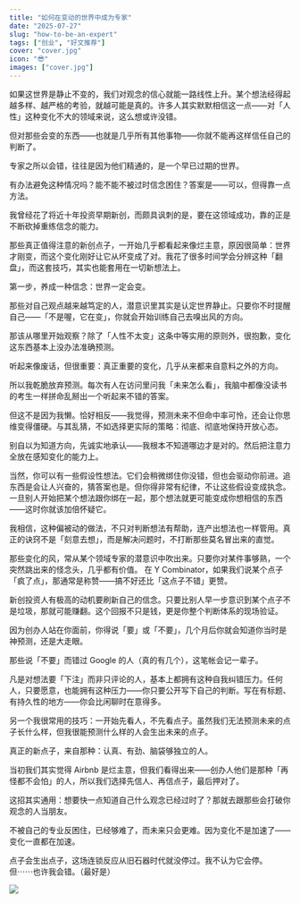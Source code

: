 ```yaml
---
title: "如何在变动的世界中成为专家"
date: "2025-07-27"
slug: "how-to-be-an-expert"
tags: ["创业", "好文推荐"]
cover: "cover.jpg"
icon: "😎"
images: ["cover.jpg"]
---
```

如果这世界是静止不变的，我们对观念的信心就能一路线性上升。某个想法经得起越多样、越严格的考验，就越可能是真的。许多人其实默默相信这一点——对「人性」这种变化不大的领域来说，这么想或许没错。



但对那些会变的东西——也就是几乎所有其他事物——你就不能再这样信任自己的判断了。



专家之所以会错，往往是因为他们精通的，是一个早已过期的世界。



有办法避免这种情况吗？能不能不被过时信念困住？答案是——可以，但得靠一点方法。



我曾经花了将近十年投资早期新创，而颇具讽刺的是，要在这领域成功，靠的正是不断砍掉重练信念的能力。



那些真正值得注意的新创点子，一开始几乎都看起来像烂主意，原因很简单：世界才刚变，而这个变化刚好让它从坏变成了对。我花了很多时间学会分辨这种「翻盘」，而这套技巧，其实也能套用在一切新想法上。



第一步，养成一种信念：世界一定会变。



那些对自己观点越来越笃定的人，潜意识里其实是认定世界静止。只要你不时提醒自己——「不是喔，它在变」，你就会开始训练自己去嗅出风的方向。



那该从哪里开始观察？除了「人性不太变」这条中等实用的原则外，很抱歉，变化这东西基本上没办法准确预测。



听起来像废话，但很重要：真正重要的变化，几乎从来都来自意料之外的方向。



所以我乾脆放弃预测。每次有人在访问里问我「未来怎么看」，我脑中都像没读书的考生一样拼命乱掰出一个听起来不错的答案。



但这不是因为我懒。恰好相反——我觉得，预测未来不但命中率可怜，还会让你思维变得僵硬。与其乱猜，不如选择更实际的策略：彻底、彻底地保持开放心态。



别自以为知道方向，先诚实地承认——我根本不知道哪边才是对的。然后把注意力全放在感知变化的能力上。



当然，你可以有一些假设性想法。它们会稍微绑住你没错，但也会驱动你前进。追东西是会让人兴奋的，猜答案也是。但你得非常有纪律，不让这些假设变成执念。
一旦别人开始把某个想法跟你绑在一起，那个想法就更可能变成你想相信的东西——这时你就该加倍怀疑它。



我相信，这种偏被动的做法，不只对判断想法有帮助，连产出想法也一样管用。真正的诀窍不是「刻意去想」，而是解决问题时，不打断那些莫名冒出来的直觉。



那些变化的风，常从某个领域专家的潜意识中吹出来。只要你对某件事够熟，一个突然跳出来的怪念头，几乎都有价值。
在 Y Combinator，如果我们说某个点子「疯了点」，那通常是称赞——搞不好还比「这点子不错」更赞。



新创投资人有极高的动机要刷新自己的信念。只要比别人早一步意识到某个点子不是垃圾，那就可能赚翻。这个回报不只是钱，更是你整个判断体系的现场验证。



因为创办人站在你面前，你得说「要」或「不要」，几个月后你就会知道你当时是神预测，还是大走眼。



那些说「不要」而错过 Google 的人（真的有几个），这笔帐会记一辈子。



凡是对想法要「下注」而非只评论的人，基本上都拥有这种自我纠错压力。任何人，只要愿意，也能拥有这种压力——你只要公开写下自己的判断。写在有标题、有持久性的地方——你会比闲聊时在意得多。



另一个我很常用的技巧：一开始先看人，不先看点子。虽然我们无法预测未来的点子长什么样，但我很能预测什么样的人会生出未来的点子。



真正的新点子，来自那种：认真、有劲、脑袋够独立的人。



当初我们其实觉得 Airbnb 是烂主意，但我们看得出来——创办人他们是那种「再怪都不会怕」的人，所以我们选择先信人、再信点子，最后押对了。



这招其实通用：想要快一点知道自己什么观念已经过时了？那就去跟那些会打破你观念的人当朋友。



不被自己的专业反困住，已经够难了，而未来只会更难。因为变化不是加速了——变化一直都在加速。



点子会生出点子，这场连锁反应从旧石器时代就没停过。我不认为它会停。
但⋯⋯也许我会错。（最好是）




![](https://prod-files-secure.s3.us-west-2.amazonaws.com/112d0858-5090-4d34-a606-b75eb8d65fd2/46476355-9cf3-4e99-9b7a-3531bc426380/1000202064.png?X-Amz-Algorithm=AWS4-HMAC-SHA256&X-Amz-Content-Sha256=UNSIGNED-PAYLOAD&X-Amz-Credential=ASIAZI2LB466UZBYF44S%2F20250923%2Fus-west-2%2Fs3%2Faws4_request&X-Amz-Date=20250923T081731Z&X-Amz-Expires=3600&X-Amz-Security-Token=IQoJb3JpZ2luX2VjELj%2F%2F%2F%2F%2F%2F%2F%2F%2F%2FwEaCXVzLXdlc3QtMiJIMEYCIQDvMcVd7syhdFaF6Q3pRePlaR1oaNyTXxtvvf64RyImKwIhAMogz7OdsGvgCUJkTSG713PIQbg7AIP3C9LqEpN0MALmKv8DCEEQABoMNjM3NDIzMTgzODA1IgwsQDo90qAOseQFx1gq3AP179gXzUj%2FAEDckSwc1jy2U5q267mf0nZAEquRRZf4gbjH%2BxbmKGw5dO%2BJmATI9fPBScOa6YZ6uvT5DVe6%2FI8b0rK84mvrRnGvED5awzc0FiOQqKAhs49ndkgnX%2Fp5sneE2mdAemlNey2V5yjUEyGOsPK0dCFKEuwN3%2FoDxubkSOo61FflNu99k4kmHxeoMm574ZDlnCpXJB778WBdqW2j3y2hJkA1mCPKHMLyHtVUs585qn3VvuKJ6kteD6YlyqOXuI32cTSQgjFilR6zT9xHpGCPtXg2QX7TP1G%2FInjJkeO8QV8E5KhvV3uePX7wAQwn2oM47QSDTlwHRoAP7zhI8L%2B6IGKv0epOs18hNxyX%2FYJ18dyxikoLg3Vhh3oSz0bGrkwoH0Uwsq%2BZFVmoaJFo1EgxdbiPt9gw3cdKBPM7i4JRKjibbTgEw3bxpKYg6Q82hE53cnrLATm%2Ff0kdZ3g5ZHKXRHnWl%2B3nKe1ZzynmUEIHPR1QUbmGQSzjfINAwxRfONPdSa%2B2tXguI7UZQhF0%2FvfMb%2B5FN3zO5uXE%2BK2YGa0hA6%2Ff2buX%2BPgK5sOUlnYybkuQuThQ%2BtZCMC8wMck%2BwG3znLKRs%2BU8v6PA90l9lirEEZnPjVyP1gNvEDCUn8nGBjqkATus8IT1Uo6xO8R%2FvAYkk6lanjqZnNyVU2Ux6Z7MrLCd2YrtrhRN0nh2bTkabtmmMvvLYko6HxBLnMGdpIXpyUbVM42xP33Du1OW6veEwrDgmZO%2FPcflV83Oq%2FSobr1Le33%2F5XYLgCXRUygCDNHLHSaZbmQYgUNTS%2Fu%2BD15of2l%2FGtU0BRUz0RE358Fg%2BgaZybMiqgm4oT%2Br6hImi2LC2oYzFKiJ&X-Amz-Signature=e00aede10e46f90f203586c09f42b6c4734079ce23087017d8564bd1f5e519bf&X-Amz-SignedHeaders=host&x-amz-checksum-mode=ENABLED&x-id=GetObject)


